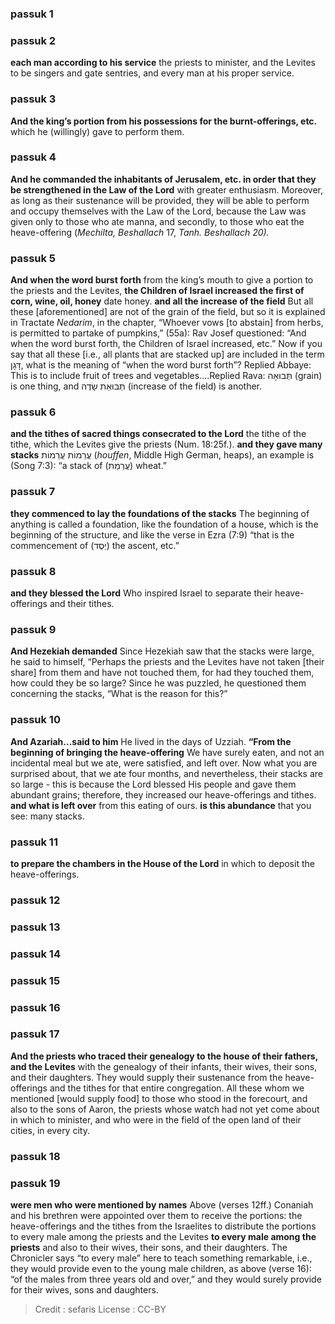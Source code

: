 
### passuk 1

### passuk 2
<b>each man according to his service</b> the priests to minister, and the Levites to be singers and gate sentries, and every man at his proper service.

### passuk 3
<b>And the king’s portion from his possessions for the burnt-offerings, etc.</b> which he (willingly) gave to perform them.

### passuk 4
<b>And he commanded the inhabitants of Jerusalem, etc. in order that they be strengthened in the Law of the Lord</b> with greater enthusiasm. Moreover, as long as their sustenance will be provided, they will be able to perform and occupy themselves with the Law of the Lord, because the Law was given only to those who ate manna, and secondly, to those who eat the heave-offering (<i>Mechilta, Beshallach</i> 17, <i>Tanh. Beshallach 20).</i>

### passuk 5
<b>And when the word burst forth</b> from the king’s mouth to give a portion to the priests and the Levites, <b>the Children of Israel increased the first of corn, wine, oil, honey</b> date honey.
<b>and all the increase of the field</b> But all these [aforementioned] are not of the grain of the field, but so it is explained in Tractate <i>Nedarim</i>, in the chapter, “Whoever vows [to abstain] from herbs, is permitted to partake of pumpkins,” (55a): Rav Josef questioned: “And when the word burst forth, the Children of Israel increased, etc.” Now if you say that all these [i.e., all plants that are stacked up] are included in the term דָּגָן, what is the meaning of “when the word burst forth”? Replied Abbaye: This is to include fruit of trees and vegetables....Replied Rava: תְּבוּאָה (grain) is one thing, and תְּבוּאַת שָׂדֶה (increase of the field) is another.

### passuk 6
<b>and the tithes of sacred things consecrated to the Lord</b> the tithe of the tithe, which the Levites give the priests (Num. 18:25f.).
<b>and they gave many stacks</b> עֲרֵמוֹת עֲרֵמוֹת (<i>houffen</i>, Middle High German, heaps), an example is (Song 7:3): “a stack of (עֲרֵמַת) wheat.”

### passuk 7
<b>they commenced to lay the foundations of the stacks</b> The beginning of anything is called a foundation, like the foundation of a house, which is the beginning of the structure, and like the verse in Ezra (7:9) “that is the commencement of (יְסֻד) the ascent, etc.”

### passuk 8
<b>and they blessed the Lord</b> Who inspired Israel to separate their heave-offerings and their tithes.

### passuk 9
<b>And Hezekiah demanded</b> Since Hezekiah saw that the stacks were large, he said to himself, “Perhaps the priests and the Levites have not taken [their share] from them and have not touched them, for had they touched them, how could they be so large? Since he was puzzled, he questioned them concerning the stacks, “What is the reason for this?”

### passuk 10
<b>And Azariah...said to him</b> He lived in the days of Uzziah.
<b>“From the beginning of bringing the heave-offering</b> We have surely eaten, and not an incidental meal but we ate, were satisfied, and left over. Now what you are surprised about, that we ate four months, and nevertheless, their stacks are so large - this is because the Lord blessed His people and gave them abundant grains; therefore, they increased our heave-offerings and tithes.
<b>and what is left over</b> from this eating of ours.
<b>is this abundance</b> that you see: many stacks.

### passuk 11
<b>to prepare the chambers in the House of the Lord</b> in which to deposit the heave-offerings.

### passuk 12

### passuk 13

### passuk 14

### passuk 15

### passuk 16

### passuk 17
<b>And the priests who traced their genealogy to the house of their fathers, and the Levites</b> with the genealogy of their infants, their wives, their sons, and their daughters. They would supply their sustenance from the heave-offerings and the tithes for that entire congregation. All these whom we mentioned [would supply food] to those who stood in the forecourt, and also to the sons of Aaron, the priests whose watch had not yet come about in which to minister, and who were in the field of the open land of their cities, in every city.

### passuk 18

### passuk 19
<b>were men who were mentioned by names</b> Above (verses 12ff.) Conaniah and his brethren were appointed over them to receive the portions: the heave-offerings and the tithes from the Israelites to distribute the portions to every male among the priests and the Levites
<b>to every male among the priests</b> and also to their wives, their sons, and their daughters. The Chronicler says “to every male” here to teach something remarkable, i.e., they would provide even to the young male children, as above (verse 16): “of the males from three years old and over,” and they would surely provide for their wives, sons and daughters.

>Credit : sefaris
>License : CC-BY